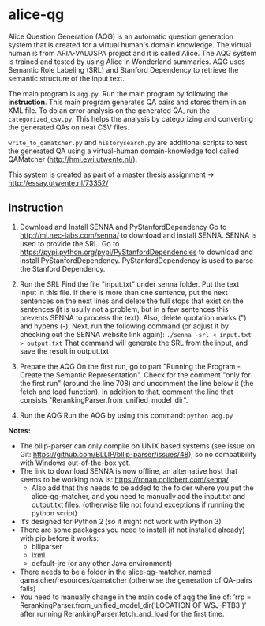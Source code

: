 # alice-qg
Alice Question Generation (AQG) is an automatic question generation system that is created for a virtual human's domain knowledge. The virtual human is from ARIA-VALUSPA project and it is called Alice. The AQG system is trained and tested by using Alice in Wonderland summaries. AQG uses Semantic Role Labeling (SRL) and Stanford Dependency to retrieve the semantic structure of the input text.

The main program is `aqg.py`. Run the main program by following the **instruction**. This main program generates QA pairs and stores them in an XML file. To do an error analysis on the generated QA, run the `categorized_csv.py`. This helps the analysis by categorizing and converting the generated QAs on neat CSV files.

`write_to_qamatcher.py` and `historysearch.py` are additional scripts to test the generated QA using a virtual-human domain-knowledge tool called QAMatcher (http://hmi.ewi.utwente.nl/).

This system is created as part of a master thesis assignment -> http://essay.utwente.nl/73352/

## Instruction

1. Download and Install SENNA and PyStanfordDependency
Go to http://ml.nec-labs.com/senna/ to download and install SENNA. SENNA is used to provide the SRL. 
Go to https://pypi.python.org/pypi/PyStanfordDependencies to download and install PyStanfordDependency. PyStanfordDependency is used to parse the Stanford Dependency.

2. Run the SRL
Find the file "input.txt" under senna folder. Put the text input in this file. If there is more than one sentence, put the next sentences on the next lines and delete the full stops that exist on the sentences (it is usully not a problem, but in a few sentences this prevents SENNA to process the text). Also, delete quotation marks (") and hypens (-). Next, run the following command (or adjust it by checking out the SENNA website link again):
`./senna -srl < input.txt > output.txt`
That command will generate the SRL from the input, and save the result in output.txt

3. Prepare the AQG
On the first run, go to part "Running the Program - Create the Semantic Representation". Check for the comment "only for the first run" (around the line 708) and uncomment the line below it (the fetch and load function). In addition to that, comment the line that consists "RerankingParser.from_unified_model_dir".

4. Run the AQG
Run the AQG by using this command:
`python aqg.py`


**Notes:**
- The bllip-parser can only compile on UNIX based systems (see issue on Git: https://github.com/BLLIP/bllip-parser/issues/48), so no compatibility with Windows out-of-the-box yet.
- The link to download SENNA is now offline, an alternative host that seems to be working now is: https://ronan.collobert.com/senna/
  - Also add that this needs to be added to the folder where you put the alice-qg-matcher, and you need to manually add the input.txt and output.txt files. (otherwise file not found exceptions if running the python script)
- It’s designed for Python 2 (so it might not work with Python 3)
- There are some packages you need to install (if not installed already) with pip before it works:
  - blliparser
  - lxml
  - default-jre (or any other Java environment)
- There needs to be a folder in the alice-qg-matcher, named qamatcher/resources/qamatcher (otherwise the generation of QA-pairs fails)
- You need to manually change in the main code of aqg the line of: ‘rrp = RerankingParser.from_unified_model_dir('LOCATION OF WSJ-PTB3')’ after running RerankingParser.fetch_and_load for the first time.
